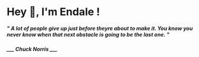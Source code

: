 <h1 title="head"> Hey 👋, I'm Endale !</h1>

**<h5><i>" A lot of people give up just before theyre about to make it. You know you never know when that next obstacle is going to be the last one. "</i></h5>**

*<b>___ Chuck Norris ___</b>*
